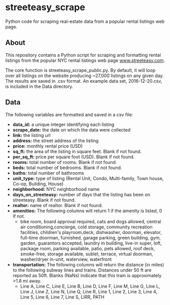 # streeteasy_scrape

Python code for scraping real-estate data from a popular rental listings web page.

## About
This repository contains a Python script for scraping and formatting rental listings
from the popular NYC rental listings web page www.streeteasy.com. 

The core function is streeteasy_scrape_public.py.  By default, it will loop over all listings on the website producing ~27,000 listings on any given day. The results are saved in .csv format.  An example data set, 2016-12-20.csv, is included in the Data directory. 

## Data

The following variables are formatted and saved in a csv file:
- **data_id:** a unique integer identifying each listing
- **scrape_date:** the date on which the data were collected
- **link:** the listing url
- **address:** the street address of the listing 
- **price:** monthly rental price (USD)
- **sq_ft:** the area of the listing in square feet.  Blank if not found.
- **per_sq_ft:** price per square foot (USD). Blank if not found.
- **rooms:** total number of rooms. Blank if not found.
- **beds:** total number of bedrooms. Blank if not found.
- **baths:** total number of bathrooms
- **unit_type:** type of listing (Rental Unit, Condo, Multi-family, Town house, Co-op, Building, House)
- **neighborhood:** NYC neighborhood name
- **days_on_streeteasy:** number of days that the listing has been on streeteasy. Blank if not found.
- **realtor:** name of realtor. Blank if not found.
- **amenities:** The following columns will return 1 if the amenity is listed, 0 if not.
    - bike room, board approval required, cats and dogs allowed, central air conditioning,concierge, cold storage, community recreation facilities, children's playroom,deck, dishwasher, doorman, elevator, full-time doorman, furnished, garage parking, green building, gym, garden, guarantors accepted, laundry in building, live-in super, loft, package room, parking available, patio, pets allowed, roof deck, smoke-free, storage available, sublet, terrace, virtual doorman, washer/dryer in-unit, waterview, waterfront
- **transportation:** The following columns will return the distance (in miles) to the following subway lines and trains.  Distances under  50 ft are reported as 50ft.  Blanks (NaNs) indicate that this train is approximately >1.8 mi away.
    - Line A, Line C, Line E, Line B, Line D, Line F, Line M, Line G, Line L, Line J, Line Z, Line N, Line Q, Line R, Line 1, Line 2, Line 3, Line 4, Line 5, Line 6, Line 7, Line S, LIRR, PATH



